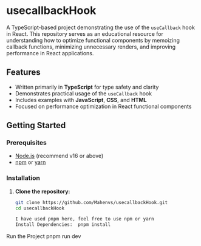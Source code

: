 # usecallbackHook

A TypeScript-based project demonstrating the use of the `useCallback` hook in React. This repository serves as an educational resource for understanding how to optimize functional components by memoizing callback functions, minimizing unnecessary renders, and improving performance in React applications.

## Features

- Written primarily in **TypeScript** for type safety and clarity
- Demonstrates practical usage of the `useCallback` hook
- Includes examples with **JavaScript**, **CSS**, and **HTML**
- Focused on performance optimization in React functional components

## Getting Started

### Prerequisites

- [Node.js](https://nodejs.org/) (recommend v16 or above)
- [npm](https://www.npmjs.com/) or [yarn](https://yarnpkg.com/)

### Installation

1. **Clone the repository:**
   ```bash
   git clone https://github.com/Mahenvs/usecallbackHook.git
   cd usecallbackHook
   
   I have used pnpm here, feel free to use npm or yarn
   Install Dependencies:  pnpm install

  Run the Project
  pnpm run dev